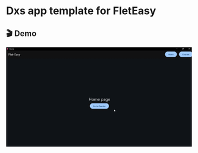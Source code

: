 # Dxs app template for FletEasy

## 🎬 **Demo**
![app example](https://github.com/Daxexs/fs-template-dxs/blob/main/static/Demo-dxs.gif?raw=true "App example")